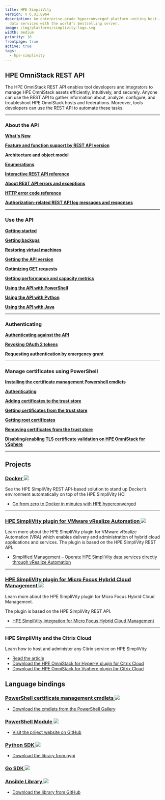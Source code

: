 ```yaml
---
title: HPE SimpliVity
version: v 6.01.8964
description: An enterprise-grade hyperconverged platform uniting best-in-class
  data services with the world’s bestselling server.
image: /img/platforms/simplivity-logo.svg
width: medium
priority: 18
frontpage: true
active: true
tags:
  - hpe-simplivity
---
```


## HPE OmniStack REST API

The HPE OmniStack REST API enables tool developers and integrators to manage HPE OmniStack assets efficiently, intuitively, and securely. Anyone can use the REST API to gather information about, analyze, configure, and troubleshoot HPE OmniStack hosts and federations. Moreover, tools developers can use the REST API to automate these tasks.

---

### About the API

[**What's New**](/platform/hpe-simplivity/whats-new/)  

[**Feature and function support by REST API version**](/platform/hpe-simplivity/feature-and-function-support-by-rest-api-version)  

[**Architecture and object model**](/platform/hpe-simplivity/architecture-and-object-model)  

[**Enumerations**](/platform/hpe-simplivity/enumerations)  

[**Interactive REST API reference**](/platform/hpe-simplivity/interactive-rest-api-reference)  

[**About REST API errors and exceptions**](/platform/hpe-simplivity/errors-and-exceptions)  

[**HTTP error code reference**](/platform/hpe-simplivity/http-error-code-reference)  

[**Authorization-related REST API log messages and responses**](/platform/hpe-simplivity/authorization-related-rest-api-log-messages-and-responses)  

---

### Use the API

[**Getting started**](/platform/hpe-simplivity/sample-code)  

[**Getting backups**](/platform/hpe-simplivity/get-backups)  

[**Restoring virtual machines**](/platform/hpe-simplivity/restore-virtual-machines)  

[**Getting the API version**](/platform/hpe-simplivity/versioning)  

[**Optimizing GET requests**](/platform/hpe-simplivity/optimize-get-requests)  

[**Getting performance and capacity metrics**](/platform/hpe-simplivity/metrics)  

[**Using the API with PowerShell**](/platform/hpe-simplivity/powershell)  

[**Using the API with Python**](/platform/hpe-simplivity/python)  

[**Using the API with Java**](/platform/hpe-simplivity/java)  

---

### Authenticating

[**Authenticating against the API**](/platform/hpe-simplivity/authenticating-against-hpe-omnistack-api)  

[**Revoking OAuth 2 tokens**](/platform/hpe-simplivity/revoke-oath-2-token)  

[**Requesting authentication by emergency grant**](/platform/hpe-simplivity/request-authentication-by-emergency-grant)  

---

### Manage certificates using PowerShell

[**Installing the certificate management Powershell cmdlets**](/platform/hpe-simplivity/hpesvtcli-powershell-commands)  

[**Authenticating**](/platform/hpe-simplivity/ps-getoathtoken)  

[**Adding certificates to the trust store**](/platform/hpe-simplivity/adding-certificates)  

[**Getting certificates from the trust store**](/platform/hpe-simplivity/getting-a-certificate)  

[**Getting root certificates**](/platform/hpe-simplivity/getting-a-root-certificate)  

[**Removing certificates from the trust store**](/platform/hpe-simplivity/remove-certificate)  

[**Disabling/enabling TLS certificate validation on HPE OmniStack for vSphere**](/platform/hpe-simplivity/tls-certificate-validation)  

---

## Projects

### [Docker ![](Github)](https://github.com/HewlettPackard/Docker-SimpliVity)

See the HPE SimpliVity REST API-based solution to stand up Docker’s environment automatically on top of the HPE SimpliVity HCI

- [Go from zero to Docker in minutes with HPE hyperconverged](https://community.hpe.com/t5/Shifting-to-Software-Defined/Go-from-zero-to-Docker-in-minutes-with-HPE-hyperconverged/ba-p/6990234#.W2IksxYpDDs)

---

### [HPE SimpliVity plugin for VMware vRealize Automation ![](Github)](https://github.com/HewlettPackard/simplivity-vra-plugin)

Learn more about the HPE SimpliVity plugin for VMware vRealize Automation (VRA) which enables delivery and administration of hybrid cloud applications and services. The plugin is based on the HPE SimpliVity REST API.

- [Simplified Management – Operate HPE SimpliVity data services directly through vRealize Automation](https://community.hpe.com/t5/Shifting-to-Software-Defined/Simplified-Management-Operate-HPE-SimpliVity-data-services/ba-p/7013599#.W2CpIH58thE)

---

### [HPE SimpliVity plugin for Micro Focus Hybrid Cloud Management ![](Github)](http://github.com/HewlettPackard/simplivity-microfocus-hcm-plugin)

Learn more about the HPE SimpliVity plugin for Micro Focus Hybrid Cloud Management.

The plugin is based on the HPE SimpliVity REST API.

- [HPE SimpliVity integration for Micro Focus Hybrid Cloud Management](https://community.hpe.com/t5/Shifting-to-Software-Defined/HPE-SimpliVity-integration-for-Micro-Focus-Hybrid-Cloud/ba-p/7021447)

---

### HPE SimpliVity and the Citrix Cloud

Learn how to host and administer any Citrix service on HPE SimpliVity

- [Read the article](https://community.hpe.com/t5/Shifting-to-Software-Defined/Just-announced-Automation-for-HPE-SimpliVity-and-Citrix-Cloud/ba-p/7022957#.W-L_m5NKiUl)
- [Download the HPE OmniStack for Hyper-V plugin for Citrix Cloud](https://github.com/HewlettPackard/SimpliVity-Citrix-HyperV-Plugin)
- [Download the HPE OmniStack for Vsphere plugin for Citrix Cloud](https://github.com/HewlettPackard/SimpliVity-Citrix-VCenter-Plugin)

## Language bindings

### [PowerShell certificate management cmdlets ![](Github)](https://github.com/HewlettPackard/hpe-simplivity-powershell)

- [Download the cmdlets from the PowerShell Gallery](https://www.powershellgallery.com/packages/HPESvtCmdlets)

### [PowerShell Module ![](Github)](https://github.com/atkinsroy/HPESimpliVity)

- [Visit the priject website on GitHub](https://github.com/atkinsroy/HPESimpliVity)

### [Python SDK ![](Github)](https://github.com/HewlettPackard/simplivity-python)

- [Download the library from pypi](https://pypi.org/project/simplivity/)

### [Go SDK ![](Github)](https://github.com/HewlettPackard/simplivity-go)

### [Ansible Library ![](Github)](https://github.com/HewlettPackard/simplivity-ansible)
- [Download the library from GitHub](https://github.com/HewlettPackard/simplivity-ansible/releases/tag/v1.0.0)






